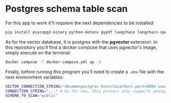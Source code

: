 # Postgres schema table scan

For this app to work it'll requiere the next dependencies to be installed:
```bash
pip install psycopg2-binary python-dotenv pypdf langchain langchain-openai sentence-transformers
```

As for the vector database, it is postgres with the **pgvector** extension. In this 
repository you'll find a docker compose that uses pgvector's image, simply execute
on the terminal:
```bash
docker compose -f docker-compose.yml up -d
```

Finally, before running this program you'll need to create a `.env` file with the next
environment variables:
```bash
VECTOR_CONNECTION_STRING="dbname=postgres host=localhost port=4884 user=postgres password=Postgres"
CONNECTION_STRING="..." # As for now, this project only supports postgres databases
SCHEMA_TO_SCAN="public"
```

